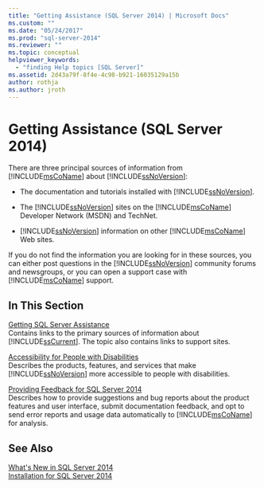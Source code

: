 ```yaml
---
title: "Getting Assistance (SQL Server 2014) | Microsoft Docs"
ms.custom: ""
ms.date: "05/24/2017"
ms.prod: "sql-server-2014"
ms.reviewer: ""
ms.topic: conceptual
helpviewer_keywords: 
  - "finding Help topics [SQL Server]"
ms.assetid: 2d43a79f-8f4e-4c98-b921-16035129a15b
author: rothja
ms.author: jroth
---
```

# Getting Assistance (SQL Server 2014)
  There are three principal sources of information from [!INCLUDE[msCoName](../includes/msconame-md.md)] about [!INCLUDE[ssNoVersion](../includes/ssnoversion-md.md)]:  
  
-   The documentation and tutorials installed with [!INCLUDE[ssNoVersion](../includes/ssnoversion-md.md)].  
  
-   The [!INCLUDE[ssNoVersion](../includes/ssnoversion-md.md)] sites on the [!INCLUDE[msCoName](../includes/msconame-md.md)] Developer Network (MSDN) and TechNet.  
  
-   [!INCLUDE[ssNoVersion](../includes/ssnoversion-md.md)] information on other [!INCLUDE[msCoName](../includes/msconame-md.md)] Web sites.  
  
 If you do not find the information you are looking for in these sources, you can either post questions in the [!INCLUDE[ssNoVersion](../includes/ssnoversion-md.md)] community forums and newsgroups, or you can open a support case with [!INCLUDE[msCoName](../includes/msconame-md.md)] support.  
  
## In This Section  
 [Getting SQL Server Assistance](../../2014/getting-started/getting-sql-server-assistance.md)  
 Contains links to the primary sources of information about [!INCLUDE[ssCurrent](../includes/sscurrent-md.md)]. The topic also contains links to support sites.  
  
 [Accessibility for People with Disabilities](../../2014/getting-started/accessibility-for-people-with-disabilities.md)  
 Describes the products, features, and services that make [!INCLUDE[ssNoVersion](../includes/ssnoversion-md.md)] more accessible to people with disabilities.  
  
 [Providing Feedback for SQL Server 2014](../../2014/getting-started/providing-feedback-for-sql-server-2014.md)  
 Describes how to provide suggestions and bug reports about the product features and user interface, submit documentation feedback, and opt to send error reports and usage data automatically to [!INCLUDE[msCoName](../includes/msconame-md.md)] for analysis.  
  
## See Also  
 [What's New in SQL Server 2014](../sql-server/what-s-new-in-sql-server-2016.md)   
 [Installation for SQL Server 2014](../database-engine/install-windows/installation-for-sql-server.md)  
  
  
